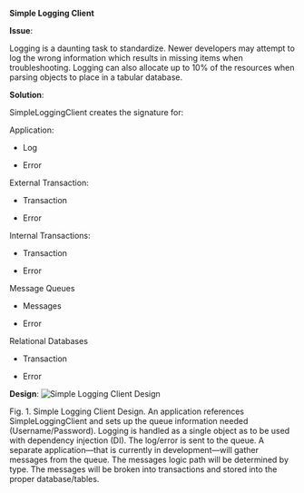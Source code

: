 **Simple Logging Client**

**Issue**:

Logging is a daunting task to standardize. Newer developers may attempt to log
the wrong information which results in missing items when troubleshooting.
Logging can also allocate up to 10% of the resources when parsing objects to
place in a tabular database.

**Solution**:

SimpleLoggingClient creates the signature for:

Application:

-   Log

-   Error

External Transaction:

-   Transaction

-   Error

Internal Transactions:

-   Transaction

-   Error

Message Queues

-   Messages

-   Error

Relational Databases

-   Transaction

-   Error

**Design**:
![Simple Logging Client Design](https://cgufeg.ch.files.1drv.com/y4p6LF_6usnddLDJ8y-STbBSJ-aCcd4TXWu7P9HF0bZt6J4xr4JiNlJkmtiyIYuxrUBQ307h3_gLgU1fWb_YFFLpTqBKEVxZqU_CPCedoudhnKTTw81dUtDgfGVaek5xgY2xrvKIj8RAw5ItL9iRCYCntMqijYmCy_ngYKTJR1lMkojOR7rVQIJzPpr5oS4oaREh95-asab30DylI9VlMTn4g/SimpleLoggingClient.gif)

Fig. 1. Simple Logging Client Design. An application references
SimpleLoggingClient and sets up the queue information needed
(Username/Password). Logging is handled as a single object as to be used with
dependency injection (DI). The log/error is sent to the queue. A separate
application—that is currently in development—will gather messages from the
queue. The messages logic path will be determined by type. The messages will be
broken into transactions and stored into the proper database/tables.

